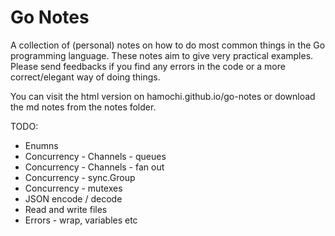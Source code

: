 # Go Notes
A collection of (personal) notes on how to do most common things in the Go programming language. These notes aim to give very practical examples. Please send feedbacks if you find any errors in the code or a more correct/elegant way of doing things.

You can visit the html version on hamochi.github.io/go-notes or download the md notes from the notes folder.

TODO:
- Enumns
- Concurrency - Channels - queues 
- Concurrency - Channels - fan out 
- Concurrency - sync.Group 
- Concurrency - mutexes 
- JSON encode / decode
- Read and write files
- Errors - wrap, variables etc


